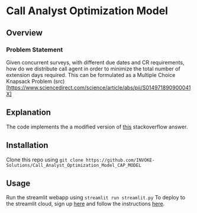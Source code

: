 # Call Analyst Optimization Model

## Overview
### Problem Statement
Given concurrent surveys, with different due dates and CR requirements, how do we distribute call agent in order to minimize the total number of extension days required.
This can be formulated as a Multiple Choice Knapsack Problem (src)[https://www.sciencedirect.com/science/article/abs/pii/S014971890900041X]

## Explanation
The code implements the a modified version of [this](https://stackoverflow.com/questions/74503207/knapsack-with-specific-amount-of-items-from-different-groups) stackoverflow answer.

## Installation
Clone this repo using `git clone https://github.com/INVOKE-Solutions/Call_Analyst_Optimization_Model_CAP_MODEL`

## Usage
Run the streamlit webapp using `streamlit run streamlit.py`
To deploy to the streamlit cloud, sign up [here](https://streamlit.io/) and follow the instructions [here](https://docs.streamlit.io/deploy).